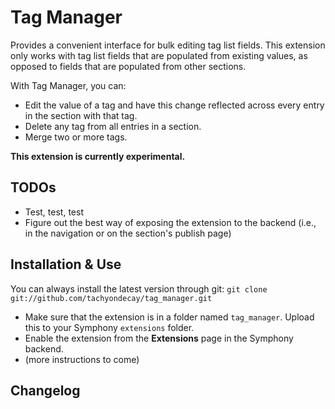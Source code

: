 # Tag Manager

Provides a convenient interface for bulk editing tag list fields. This extension only works with tag list fields that are populated from existing values, as opposed to fields that are populated from other sections.

With Tag Manager, you can:
- Edit the value of a tag and have this change reflected across every entry in the section with that tag.
- Delete any tag from all entries in a section.
- Merge two or more tags.

**This extension is currently experimental.**

## TODOs

- Test, test, test
- Figure out the best way of exposing the extension to the backend (i.e., in the navigation or on the section's publish page)

## Installation & Use

You can always install the latest version through git: `git clone git://github.com/tachyondecay/tag_manager.git`

- Make sure that the extension is in a folder named `tag_manager`. Upload this to your Symphony `extensions` folder.
- Enable the extension from the **Extensions** page in the Symphony backend.
- (more instructions to come)

## Changelog


